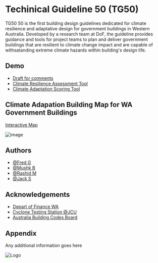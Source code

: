 
# Techinical Guideline 50 (TG50)

TG50 50 is the first building design guidelines dedicated for climate resilience and adaptative design for government buildings in Western Australia. Developed by a research team at DoF, the guideline provides guidance and tools for project teams to plan and deliver government buildings that are resilient to climate change impact and are capable of withsatanding extreme climate hazards within building's design life.


## Demo

 - [Draft for comments](https://buildingadapt.github.io/TG50/Draft%202%20TG050_040625.pdf) 
 - [Climate Resilience Assessment Tool](https://buildingadapt.github.io/TG50/screeningv1.xlsx)
 - [Climate Adaptation Scoring Tool](https://www.wa.gov.au/organisation/department-of-finance)

 




## Climate Adapation Building Map for WA Government Buildings
[Interactive Map](https://www.arcgis.com/apps/mapviewer/index.html?webmap=dd6fd96b38b544a48c70086bef8c838c)

![image](https://github.com/user-attachments/assets/3cb8a1c3-26d7-425f-b1e6-d23647ac78ad)

## Authors

- [@Fred G](https://www.github.com/gbuilding)
- [@Mushk B](https://www.github.com/gbuilding)
- [@Rashid M](https://www.github.com/gbuilding)
- [@Jack S](https://www.github.com/gbuilding)

## Acknowledgements

 - [Depart of Finance WA](https://www.wa.gov.au/organisation/department-of-finance)
 - [Cyclone Testing Station @JCU](https://www.jcu.edu.au/cyclone-testing-station)
 - [Australia Building Codes Board](https://www.abcb.gov.au/)


## Appendix

Any additional information goes here

![Logo](https://www.csiro.au/-/media/OnA/Images/SOTC-2020/SoTC2020_fc2_v51.png)

